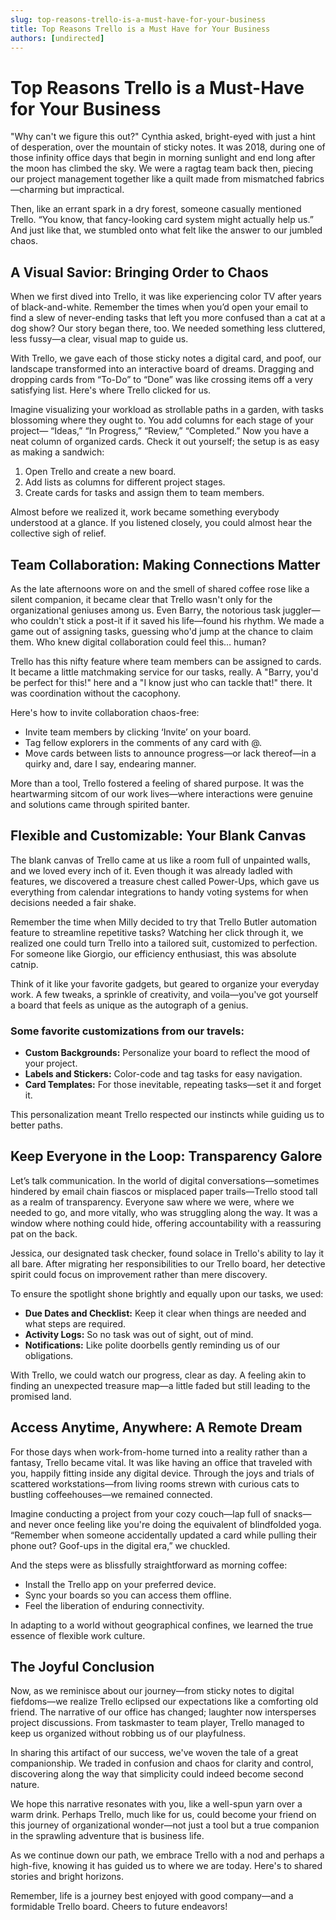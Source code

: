 ```yaml
---
slug: top-reasons-trello-is-a-must-have-for-your-business
title: Top Reasons Trello is a Must Have for Your Business
authors: [undirected]
---
```



# Top Reasons Trello is a Must-Have for Your Business

"Why can't we figure this out?" Cynthia asked, bright-eyed with just a hint of desperation, over the mountain of sticky notes. It was 2018, during one of those infinity office days that begin in morning sunlight and end long after the moon has climbed the sky. We were a ragtag team back then, piecing our project management together like a quilt made from mismatched fabrics—charming but impractical.

Then, like an errant spark in a dry forest, someone casually mentioned Trello. “You know, that fancy-looking card system might actually help us.” And just like that, we stumbled onto what felt like the answer to our jumbled chaos.

## A Visual Savior: Bringing Order to Chaos

When we first dived into Trello, it was like experiencing color TV after years of black-and-white. Remember the times when you’d open your email to find a slew of never-ending tasks that left you more confused than a cat at a dog show? Our story began there, too. We needed something less cluttered, less fussy—a clear, visual map to guide us.

With Trello, we gave each of those sticky notes a digital card, and poof, our landscape transformed into an interactive board of dreams. Dragging and dropping cards from “To-Do” to “Done” was like crossing items off a very satisfying list. Here's where Trello clicked for us.

Imagine visualizing your workload as strollable paths in a garden, with tasks blossoming where they ought to. You add columns for each stage of your project— “Ideas,” “In Progress,” “Review,” “Completed.” Now you have a neat column of organized cards. Check it out yourself; the setup is as easy as making a sandwich:

1. Open Trello and create a new board.
2. Add lists as columns for different project stages.
3. Create cards for tasks and assign them to team members.

Almost before we realized it, work became something everybody understood at a glance. If you listened closely, you could almost hear the collective sigh of relief.

## Team Collaboration: Making Connections Matter

As the late afternoons wore on and the smell of shared coffee rose like a silent companion, it became clear that Trello wasn't only for the organizational geniuses among us. Even Barry, the notorious task juggler—who couldn't stick a post-it if it saved his life—found his rhythm. We made a game out of assigning tasks, guessing who'd jump at the chance to claim them. Who knew digital collaboration could feel this… human?

Trello has this nifty feature where team members can be assigned to cards. It became a little matchmaking service for our tasks, really. A "Barry, you'd be perfect for this!" here and a "I know just who can tackle that!" there. It was coordination without the cacophony.

Here's how to invite collaboration chaos-free:

- Invite team members by clicking ‘Invite’ on your board.
- Tag fellow explorers in the comments of any card with @.
- Move cards between lists to announce progress—or lack thereof—in a quirky and, dare I say, endearing manner.

More than a tool, Trello fostered a feeling of shared purpose. It was the heartwarming sitcom of our work lives—where interactions were genuine and solutions came through spirited banter.

## Flexible and Customizable: Your Blank Canvas

The blank canvas of Trello came at us like a room full of unpainted walls, and we loved every inch of it. Even though it was already ladled with features, we discovered a treasure chest called Power-Ups, which gave us everything from calendar integrations to handy voting systems for when decisions needed a fair shake.

Remember the time when Milly decided to try that Trello Butler automation feature to streamline repetitive tasks? Watching her click through it, we realized one could turn Trello into a tailored suit, customized to perfection. For someone like Giorgio, our efficiency enthusiast, this was absolute catnip.

Think of it like your favorite gadgets, but geared to organize your everyday work. A few tweaks, a sprinkle of creativity, and voila—you've got yourself a board that feels as unique as the autograph of a genius.

### Some favorite customizations from our travels:

- **Custom Backgrounds:** Personalize your board to reflect the mood of your project.
- **Labels and Stickers:** Color-code and tag tasks for easy navigation.
- **Card Templates:** For those inevitable, repeating tasks—set it and forget it.

This personalization meant Trello respected our instincts while guiding us to better paths.

## Keep Everyone in the Loop: Transparency Galore

Let’s talk communication. In the world of digital conversations—sometimes hindered by email chain fiascos or misplaced paper trails—Trello stood tall as a realm of transparency. Everyone saw where we were, where we needed to go, and more vitally, who was struggling along the way. It was a window where nothing could hide, offering accountability with a reassuring pat on the back.

Jessica, our designated task checker, found solace in Trello's ability to lay it all bare. After migrating her responsibilities to our Trello board, her detective spirit could focus on improvement rather than mere discovery. 

To ensure the spotlight shone brightly and equally upon our tasks, we used:

- **Due Dates and Checklist:** Keep it clear when things are needed and what steps are required.
- **Activity Logs:** So no task was out of sight, out of mind.
- **Notifications:** Like polite doorbells gently reminding us of our obligations.

With Trello, we could watch our progress, clear as day. A feeling akin to finding an unexpected treasure map—a little faded but still leading to the promised land.

## Access Anytime, Anywhere: A Remote Dream

For those days when work-from-home turned into a reality rather than a fantasy, Trello became vital. It was like having an office that traveled with you, happily fitting inside any digital device. Through the joys and trials of scattered workstations—from living rooms strewn with curious cats to bustling coffeehouses—we remained connected.

Imagine conducting a project from your cozy couch—lap full of snacks—and never once feeling like you're doing the equivalent of blindfolded yoga. “Remember when someone accidentally updated a card while pulling their phone out? Goof-ups in the digital era,” we chuckled.

And the steps were as blissfully straightforward as morning coffee:

- Install the Trello app on your preferred device.
- Sync your boards so you can access them offline.
- Feel the liberation of enduring connectivity.

In adapting to a world without geographical confines, we learned the true essence of flexible work culture.

## The Joyful Conclusion

Now, as we reminisce about our journey—from sticky notes to digital fiefdoms—we realize Trello eclipsed our expectations like a comforting old friend. The narrative of our office has changed; laughter now intersperses project discussions. From taskmaster to team player, Trello managed to keep us organized without robbing us of our playfulness. 

In sharing this artifact of our success, we've woven the tale of a great companionship. We traded in confusion and chaos for clarity and control, discovering along the way that simplicity could indeed become second nature.

We hope this narrative resonates with you, like a well-spun yarn over a warm drink. Perhaps Trello, much like for us, could become your friend on this journey of organizational wonder—not just a tool but a true companion in the sprawling adventure that is business life.

As we continue down our path, we embrace Trello with a nod and perhaps a high-five, knowing it has guided us to where we are today. Here's to shared stories and bright horizons.

Remember, life is a journey best enjoyed with good company—and a formidable Trello board. Cheers to future endeavors!
